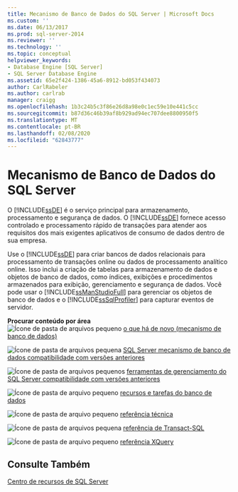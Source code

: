 ```yaml
---
title: Mecanismo de Banco de Dados do SQL Server | Microsoft Docs
ms.custom: ''
ms.date: 06/13/2017
ms.prod: sql-server-2014
ms.reviewer: ''
ms.technology: ''
ms.topic: conceptual
helpviewer_keywords:
- Database Engine [SQL Server]
- SQL Server Database Engine
ms.assetid: 65e2f424-1386-45a6-8912-bd053f434073
author: CarlRabeler
ms.author: carlrab
manager: craigg
ms.openlocfilehash: 1b3c24b5c3f86e26d8a98e0c1ec59e10e441c5cc
ms.sourcegitcommit: b87d36c46b39af8b929ad94ec707dee8800950f5
ms.translationtype: MT
ms.contentlocale: pt-BR
ms.lasthandoff: 02/08/2020
ms.locfileid: "62843777"
---
```

# <a name="sql-server-database-engine"></a>Mecanismo de Banco de Dados do SQL Server
  O [!INCLUDE[ssDE](../includes/ssde-md.md)] é o serviço principal para armazenamento, processamento e segurança de dados. O [!INCLUDE[ssDE](../includes/ssde-md.md)] fornece acesso controlado e processamento rápido de transações para atender aos requisitos dos mais exigentes aplicativos de consumo de dados dentro de sua empresa.  
  
 Use o [!INCLUDE[ssDE](../includes/ssde-md.md)] para criar bancos de dados relacionais para processamento de transações online ou dados de processamento analítico online. Isso inclui a criação de tabelas para armazenamento de dados e objetos de banco de dados, como índices, exibições e procedimentos armazenados para exibição, gerenciamento e segurança de dados. Você pode usar o [!INCLUDE[ssManStudioFull](../includes/ssmanstudiofull-md.md)] para gerenciar os objetos de banco de dados e o [!INCLUDE[ssSqlProfiler](../includes/sssqlprofiler-md.md)] para capturar eventos de servidor.  
  
 **Procurar conteúdo por área**  
 ![Ícone de pasta de arquivos pequeno](../../2014/integration-services/media/filefolder-small.gif "Ícone de pasta de arquivos pequeno") [o que há de novo (mecanismo de banco de dados)](whats-new-in-sql-server-2016.md)  
  
 ![Ícone de pasta de arquivos pequena](../../2014/integration-services/media/filefolder-small.gif "Ícone de pasta de arquivos pequeno") [SQL Server mecanismo de banco de dados compatibilidade com versões anteriores](sql-server-database-engine-backward-compatibility.md)  
  
 ![Ícone de pasta de arquivos pequenos](../../2014/integration-services/media/filefolder-small.gif "Ícone de pasta de arquivos pequeno") [ferramentas de gerenciamento do SQL Server compatibilidade com versões anteriores](../../2014/database-engine/sql-server-management-tools-backward-compatibility.md)  
  
 ![Ícone de pasta de arquivo pequeno](../../2014/integration-services/media/filefolder-small.gif "Ícone de pasta de arquivos pequeno") [recursos e tarefas do banco de dados](../../2014/database-engine/database-engine-features-and-tasks.md)  
  
 ![Ícone de pasta de arquivo pequeno](../../2014/integration-services/media/filefolder-small.gif "Ícone de pasta de arquivos pequeno") [referência técnica](../../2014/database-engine/technical-reference-database-engine.md)  
  
 ![Ícone de pasta de arquivos pequena](../../2014/integration-services/media/filefolder-small.gif "Ícone de pasta de arquivos pequeno") [referência de Transact-SQL](/sql/t-sql/language-reference)  
  
 ![Ícone de pasta de arquivo pequeno](../../2014/integration-services/media/filefolder-small.gif "Ícone de pasta de arquivos pequeno") [referência XQuery](/sql/xquery/xquery-language-reference-sql-server)  
  
## <a name="see-also"></a>Consulte Também  
 [Centro de recursos de SQL Server](https://go.microsoft.com/fwlink/?LinkId=219676)  
  
  
